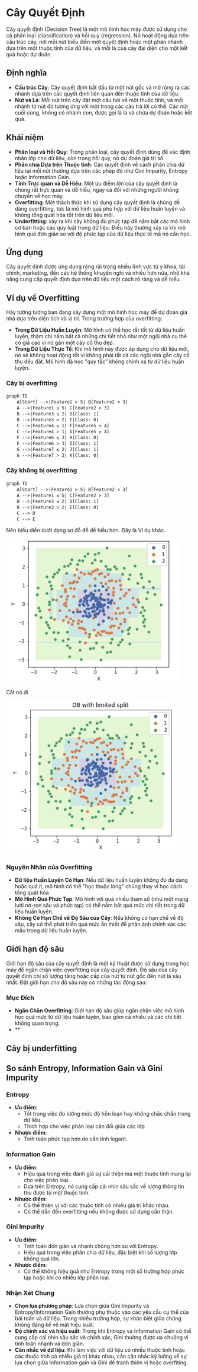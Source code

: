 # Cây Quyết Định

Cây quyết định (Decision Tree) là một mô hình học máy được sử dụng cho cả phân loại (classification) và hồi quy (regression). Nó hoạt động dựa trên cấu trúc cây, nơi mỗi nút biểu diễn một quyết định hoặc một phân nhánh dựa trên một thuộc tính của dữ liệu, và mỗi là của cây đại diện cho một kết quả hoặc dự đoán.

## Định nghĩa

- **Cấu trúc Cây**: Cây quyết định bắt đầu từ một nút gốc và mở rộng ra các nhánh dựa trên các quyết định liên quan đến thuộc tính của dữ liệu.
- **Nút và Lá**: Mỗi nút trên cây đặt một câu hỏi về một thuộc tính, và mỗi nhánh từ nút đó tương ứng với một trong các câu trả lời có thể. Các nút cuối cùng, không có nhánh con, được gọi là lá và chứa dự đoán hoặc kết quả.

## Khái niệm

- **Phân loại và Hồi Quy**: Trong phân loại, cây quyết định dùng để xác định nhãn lớp cho dữ liệu, còn trong hồi quy, nó dự đoán giá trị số.
- **Phân chia Dựa trên Thuộc tính**: Các quyết định về cách phân chia dữ liệu tại mỗi nút thường dựa trên các phép đó như Gini Impurity, Entropy hoặc Information Gain.
- **Tính Trực quan và Dễ Hiểu**: Một ưu điểm lớn của cây quyết định là chúng rất trực quan và dễ hiểu, ngay cả đối với những người không chuyên về học máy.
- **Overfitting**: Một thách thức khi sử dụng cây quyết định là chúng dễ dàng overfitting, tức là mô hình quá phù hợp với dữ liệu huấn luyện và không tổng quát hóa tốt trên dữ liệu mới.
- **Underfitting**: xảy ra khi cây không đủ phức tạp để nắm bắt các mô hình cơ bản hoặc các quy luật trong dữ liệu. Điều này thường xảy ra khi mô hình quá đơn giản so với độ phức tạp của dữ liệu thực tế mà nó cần học.

## Ứng dụng

Cây quyết định được ứng dụng rộng rãi trong nhiều lĩnh vực từ y khoa, tài chính, marketing, đến các hệ thống khuyến nghị và nhiều hơn nữa, nhờ khả năng cung cấp quyết định dựa trên dữ liệu một cách rõ ràng và dễ hiểu.

## Ví dụ về Overfitting

Hãy tưởng tượng bạn đang xây dựng một mô hình học máy để dự đoán giá nhà dựa trên diện tích và vị trí. Trong trường hợp của overfitting:

- **Trong Dữ Liệu Huấn Luyện**: Mô hình có thể học rất tốt từ dữ liệu huấn luyện, thậm chí nắm bắt cả những chi tiết nhỏ như một ngôi nhà cụ thể có giá cao vì nó gần một cây cổ thụ đẹp.
- **Trong Dữ Liệu Thực Tế**: Khi mô hình này được áp dụng cho dữ liệu mới, nó sẽ không hoạt động tốt vì không phải tất cả các ngôi nhà gần cây cố thụ đều đắt. Mô hình đã học "quy tắc" không chính xá từ dữ liệu huấn luyện.

### **Cây bị overfitting**

```mermaid
graph TD
    A[Start] -->|Feature1 > 5| B[Feature2 < 3]
    A -->|Feature1 ≤ 5| C[Feature2 > 3]
    B -->|Feature3 ≤ 2| D[Class: 1]
    B -->|Feature3 > 2| E[Class: 0]
    C -->|Feature4 ≤ 1| F[Feature5 < 4]
    C -->|Feature4 > 1| G[Feature5 ≥ 4]
    F -->|Feature6 ≤ 3| H[Class: 0]
    F -->|Feature6 > 3| I[Class: 1]
    G -->|Feature7 ≤ 2| J[Class: 1]
    G -->|Feature7 > 2| K[Class: 0]
```

### **Cây không bị overfitting**
```mermaid
graph TD
    A[Start] -->|Feature1 > 5| B[Feature2 < 3]
    A -->|Feature1 ≤ 5| C[Feature2 > 3]
    B -->|Feature3 ≤ 2| D[Class: 1]
    B -->|Feature3 > 2| E[Class: 0]
    C --> D
    C --> E
```

Nên biểu diễn dưới dạng sơ đồ để dễ hiểu hơn. Đây là Ví dụ khác.

![img.png](Image/img.png)

Cắt nó đi

![img_1.png](Image/img_1.png)

### Nguyên Nhân của Overfitting

- **Dữ liệu Huấn Luyện Có Hạn**: Nếu dữ liệu huấn luyện không đủ đa dạng hoặc quá ít, mô hình có thể "học thuộc lòng" chúng thay vì học cách tổng quát hóa
- **Mô Hình Quá Phức Tạp**: Mô hình với quá nhiều tham số (như một mạng lưới nơ-ron sâu và phức tạp) có thể nắm bắt quá mức chi tiết trong dữ liệu huấn luyện.
- **Không Có Hạn Chế về Độ Sâu của Cây**: Nếu không có hạn chế về độ sâu, cây có thể phát triển quá mức ần thiết để phản ánh chính xác các mẫu trong dữ liệu huấn luyện.

## Giới hạn độ sâu

Giới hạn độ sâu của cây quyết định là một kỹ thuật được sử dụng trong học máy để ngăn chặn việc overfitting của cây quyết định. Độ sâu của cây quyết định chỉ số lượng tầng hoặc cấp của nút từ nút gốc đến nút lá sâu nhất. Đặt giới hạn cho độ sâu này có những tác động sau:

### Mục Đích
- **Ngăn Chăn Overfitting**: Giới hạn độ sâu giúp ngăn chặn việc mô hình học quá mức từ dữ liệu huấn luyện, bao gồm cả nhiễu và các chi tiết không quan trọng.
- **

## Cây bị underfitting

## So sánh Entropy, Information Gain và Gini Impurity

### Entropy

- **Ưu điểm**:
    - Tốt trong việc đo lường mức độ hỗn loạn hay không chắc chắn trong dữ liệu.
    - Thích hợp cho việc phân loại cân đối giữa các lớp
- **Nhược điểm**:
    - Tính toán phức tạp hơn do cần tính logarit.

### Information Gain

- **Ưu điểm**:
    - Hiệu quả trong việc đánh giá sự cải thiện mà một thuộc tính mang lại cho việc phân loại.
    - Dựa trên Entropy, nó cung cấp cái nhìn sâu sắc về lượng thông tin thu được từ một thuộc tính.
- **Nhược điểm**:
    - Có thể thiên vị với các thuộc tính có nhiều giá trị khác nhau.
    - Có thể dẫn đến overfitting nếu không được sử dụng cẩn thận.

### Gini Impurity

- **Ưu điểm**:
    - Tính toán đơn giản và nhanh chóng hơn so với Entropy.
    - Hiệu quả trong việc phân chia dữ liệu, đặc biệt khi số lượng lớp không quá lớn.
- **Nhược điểm**:
    - Có thể không hiệu quả như Entropy trong một số trường hợp phức tạp hoặc khi có nhiều lớp phân loại.

### Nhận Xét Chung

- **Chọn lụa phương pháp**: Lựa chọn giữa Gini Impurity và Entropy/Information Gain thường phụ thuộc vào các yêu cầu cụ thể của bài toán và dữ liệu. Trong nhiều trường hợp, sự khác biệt giữa chúng không đáng kể về mặt hiệu suât.
- **Độ chính xác và hiệu suất**: Trong khi Entropy và Information Gain có thể cung cấp cái nhìn sâu sắc và chính xác, Gini thường được ưa chuộng vì tính toán nhanh và đơn giản.
- **Cân nhắc về dữ liệu**: Khi làm việc với dữ liệu có nhiều thuộc tính hoặc các thuộc tính có nhiều giá trị khác nhau, cần cân nhắc kỹ lưỡng về sự lựa chọn giữa Information gain và Gini để tranh thiên vị hoặc overfiting.
